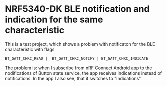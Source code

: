 # NRF5340-DK BLE notification and indication for the same characteristic 
 
This is a test project, which shows a problem with notificaton for the BLE characteristic with flags
```
BT_GATT_CHRC_READ |  BT_GATT_CHRC_NOTIFY | BT_GATT_CHRC_INDICATE 
```
The problem is: when I subscribe from nRF Connect Android app to the nodifications of Button state service, the app receives indications instead of notifications. In the app I also see, that it switches to "Indications"


